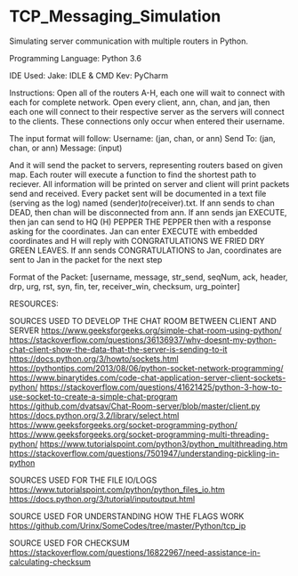 # TCP_Messaging_Simulation
Simulating server communication with multiple routers in Python.


Programming Language:
Python 3.6

IDE Used:
Jake: IDLE & CMD
Kev: PyCharm

Instructions:
Open all of the routers A-H, each one will wait to connect with each for complete network.
Open every client, ann, chan, and jan, then each one will connect to their respective server as the servers
will connect to the clients.
These connections only occur when entered their username.

The input format will follow:
Username:
(jan, chan, or ann)
Send To:
(jan, chan, or ann)
Message:
(input)

And it will send the packet to servers, representing routers based on given map.
Each router will execute a function to find the shortest path to reciever.
All information will be printed on server and client will print packets send and received.
Every packet sent will be documented in a text file (serving as the log) named (sender)_to_(receiver).txt.
If ann sends to chan DEAD, then chan will be disconnected from ann.
If ann sends jan EXECUTE, then jan can send to HQ (H) PEPPER THE PEPPER then with a response asking for the coordinates.
Jan can enter EXECUTE with embedded coordinates and H will reply with CONGRATULATIONS WE FRIED DRY GREEN LEAVES.
If ann sends CONGRATULATIONS to Jan, coordinates are sent to Jan in the packet for the next step

Format of the Packet:
[username, message, str_send, seqNum, ack, header, drp, urg, rst, syn, fin, ter, receiver_win, checksum, urg_pointer]

RESOURCES:

SOURCES USED TO DEVELOP THE CHAT ROOM BETWEEN CLIENT AND SERVER
https://www.geeksforgeeks.org/simple-chat-room-using-python/
https://stackoverflow.com/questions/36136937/why-doesnt-my-python-chat-client-show-the-data-that-the-server-is-sending-to-it
https://docs.python.org/3/howto/sockets.html
https://pythontips.com/2013/08/06/python-socket-network-programming/
https://www.binarytides.com/code-chat-application-server-client-sockets-python/
https://stackoverflow.com/questions/41621425/python-3-how-to-use-socket-to-create-a-simple-chat-program
https://github.com/dvatsav/Chat-Room-server/blob/master/client.py
https://docs.python.org/3.2/library/select.html
https://www.geeksforgeeks.org/socket-programming-python/
https://www.geeksforgeeks.org/socket-programming-multi-threading-python/
https://www.tutorialspoint.com/python3/python_multithreading.htm
https://stackoverflow.com/questions/7501947/understanding-pickling-in-python

SOURCES USED FOR THE FILE IO/LOGS
https://www.tutorialspoint.com/python/python_files_io.htm
https://docs.python.org/3/tutorial/inputoutput.html

SOURCE USED FOR UNDERSTANDING HOW THE FLAGS WORK
https://github.com/Urinx/SomeCodes/tree/master/Python/tcp_ip

SOURCE USED FOR CHECKSUM
https://stackoverflow.com/questions/16822967/need-assistance-in-calculating-checksum
